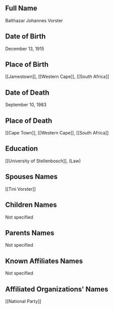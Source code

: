 ## Full Name
Balthazar Johannes Vorster

## Date of Birth
December 13, 1915

## Place of Birth
[[Jamestown]], [[Western Cape]], [[South Africa]]

## Date of Death
September 10, 1983

## Place of Death
[[Cape Town]], [[Western Cape]], [[South Africa]]

## Education
[[University of Stellenbosch]], (Law)

## Spouses Names
[[Tini Vorster]]

## Children Names
Not specified

## Parents Names
Not specified

## Known Affiliates Names
Not specified

## Affiliated Organizations' Names
[[National Party]]

